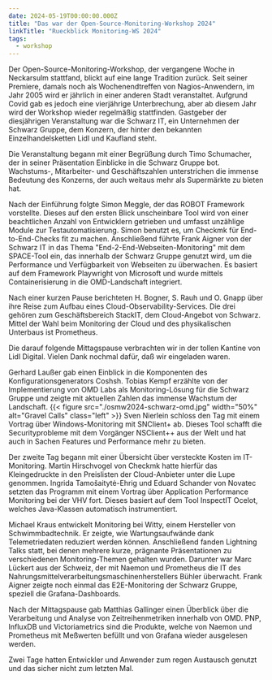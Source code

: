 ```yaml
---
date: 2024-05-19T00:00:00.000Z
title: "Das war der Open-Source-Monitoring-Workshop 2024"
linkTitle: "Rueckblick Monitoring-WS 2024"
tags:
  - workshop
---
```

Der Open-Source-Monitoring-Workshop, der vergangene Woche in Neckarsulm stattfand, blickt auf eine lange Tradition zurück. Seit seiner Premiere, damals noch als Wochenendtreffen von Nagios-Anwendern, im Jahr 2005 wird er jährlich in einer anderen Stadt veranstaltet. Aufgrund Covid gab es jedoch eine vierjährige Unterbrechung, aber ab diesem Jahr wird der Workshop wieder regelmäßig stattfinden. Gastgeber der diesjährigen Veranstaltung war die Schwarz IT, ein Unternehmen der Schwarz Gruppe, dem Konzern, der hinter den bekannten Einzelhandelsketten Lidl und Kaufland steht.

Die Veranstaltung begann mit einer Begrüßung durch Timo Schumacher, der in seiner Präsentation Einblicke in die Schwarz Gruppe bot. Wachstums-, Mitarbeiter- und Geschäftszahlen unterstrichen die immense Bedeutung des Konzerns, der auch weitaus mehr als Supermärkte zu bieten hat.

Nach der Einführung folgte Simon Meggle, der das ROBOT Framework vorstellte. Dieses auf den ersten Blick unscheinbare Tool wird von einer beachtlichen Anzahl von Entwicklern getrieben und umfasst unzählige Module zur Testautomatisierung. Simon benutzt es, um Checkmk für End-to-End-Checks fit zu machen. Anschließend führte Frank Aigner von der Schwarz IT in das Thema "End-2-End-Webseiten-Monitoring" mit dem SPACE-Tool ein, das innerhalb der Schwarz Gruppe genutzt wird, um die Performance und Verfügbarkeit von Webseiten zu überwachen. Es basiert auf dem Framework Playwright von Microsoft und wurde mittels Containerisierung in die OMD-Landschaft integriert.

Nach einer kurzen Pause berichteten H. Bogner, S. Rauh und O. Gnapp über ihre Reise zum Aufbau eines Cloud-Observability-Services. Die drei gehören zum Geschäftsbereich StackIT, dem Cloud-Angebot von Schwarz. Mittel der Wahl beim Monitoring der Cloud und des physikalischen Unterbaus ist Prometheus.

Die darauf folgende Mittagspause verbrachten wir in der tollen Kantine von Lidl Digital. Vielen Dank nochmal dafür, daß wir eingeladen waren.

Gerhard Laußer gab einen Einblick in die Komponenten des Konfigurationsgenerators Coshsh. Tobias Kempf erzählte von der Implementierung von OMD Labs als Monitoring-Lösung für die Schwarz Gruppe und zeigte mit aktuellen Zahlen das immense Wachstum der Landschaft.  {{< figure src="./osmw2024-schwarz-omd.jpg" width="50%" alt="Gravel Calls" class="left" >}} Sven Nierlein schloss den Tag mit einem Vortrag über Windows-Monitoring mit SNClient+ ab. Dieses Tool schafft die Securityprobleme mit dem Vorgänger NSClient++ aus der Welt und hat auch in Sachen Features und Performance mehr zu bieten.

Der zweite Tag begann mit einer Übersicht über versteckte Kosten im IT-Monitoring. Martin Hirschvogel von Checkmk hatte hierfür das Kleingedruckte in den Preislisten der Cloud-Anbieter unter die Lupe genommen. Ingrida Tamošaitytė-Ehrig und Eduard Schander von Novatec setzten das Programm mit einem Vortrag über Application Performance Monitoring bei der VHV fort. Dieses basiert auf dem Tool InspectIT Ocelot, welches Java-Klassen automatisch instrumentiert.

Michael Kraus entwickelt Monitoring bei Witty, einem Hersteller von Schwimmbadtechnik. Er zeigte, wie Wartungsaufwände dank Telemetriedaten reduziert werden können. Anschließend fanden Lightning Talks statt, bei denen mehrere kurze, prägnante Präsentationen zu verschiedenen Monitoring-Themen gehalten wurden. Darunter war Marc Lückert aus der Schweiz, der mit Naemon und Prometheus die IT des Nahrungsmittelverarbeitungsmaschinenherstellers Bühler überwacht. Frank Aigner zeigte noch einmal das E2E-Monitoring der Schwarz Gruppe, speziell die Grafana-Dashboards.

Nach der Mittagspause gab Matthias Gallinger einen Überblick über die Verarbeitung und Analyse von Zeitreihenmetriken innerhalb von OMD. PNP, InfluxDB und Victoriametrics sind die Produkte, welche von Naemon und Prometheus mit Meßwerten befüllt und von Grafana wieder ausgelesen werden.

Zwei Tage hatten Entwickler und Anwender zum regen Austausch genutzt und das sicher nicht zum letzten Mal.

